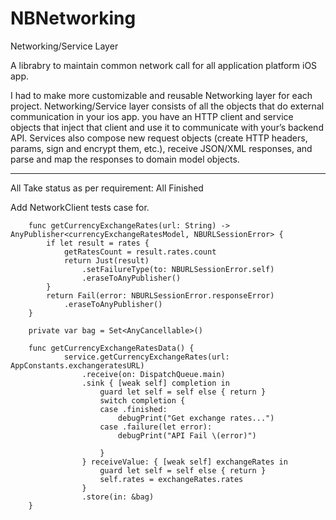 # NBNetworking

Networking/Service Layer

A librabry to maintain common network call for all application platform iOS app.

I had to make more customizable and reusable Networking layer for each project.
Networking/Service layer consists of all the objects that do external communication in your ios app. you have an HTTP client and service objects that inject that client and use it to communicate with your’s backend API. Services also compose new request objects (create HTTP headers, params, sign and encrypt them, etc.), receive JSON/XML responses, and parse and map the responses to domain model objects.

--------------------------

All Take status as per requirement: All Finished

Add NetworkClient tests case for.
```
    func getCurrencyExchangeRates(url: String) -> AnyPublisher<currencyExchangeRatesModel, NBURLSessionError> {
        if let result = rates {
            getRatesCount = result.rates.count
            return Just(result)
                .setFailureType(to: NBURLSessionError.self)
                .eraseToAnyPublisher()
        }
        return Fail(error: NBURLSessionError.responseError)
            .eraseToAnyPublisher()
    }
```

```
    private var bag = Set<AnyCancellable>()
```

```
    func getCurrencyExchangeRatesData() {
            service.getCurrencyExchangeRates(url: AppConstants.exchangeratesURL)
                .receive(on: DispatchQueue.main)
                .sink { [weak self] completion in
                    guard let self = self else { return }
                    switch completion {
                    case .finished:
                        debugPrint("Get exchange rates...")
                    case .failure(let error):
                        debugPrint("API Fail \(error)")
                      
                    }
                } receiveValue: { [weak self] exchangeRates in
                    guard let self = self else { return }
                    self.rates = exchangeRates.rates
                }
                .store(in: &bag)
    }
```

